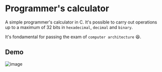 # Programmer's calculator
A simple programmer's calculator in C. It's possible to carry out operations up to a maximum of 32 bits in ```hexadecimal```, ```decimal``` and ```binary```.

It's fondamental for passing the exam of ```computer architecture``` :laughing:.

## Demo
![image](https://user-images.githubusercontent.com/114738583/197290780-b04e517a-a8fa-47e5-afc9-a38443606993.png)

